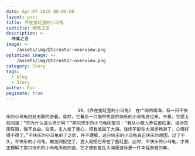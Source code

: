 ```yaml
---
date: Apr-07-2020 00:00:00
layout: post
title: 养在鱼缸里的小乌龟
subtitle: 神寓之言
description: >-
  神寓之言
image: >-
    /assets/img/Qtcreator-overview.png
optimized_image: >-
    /assets/img/Qtcreator-overview.png
category: Story
tags:
  - blog
  - Story
author: Ron
paginate: true
---
```


							　　19，《养在鱼缸里的小乌龟》 在广阔的南海，有一只不快乐的小乌龟四处无聊的游着。突然，它看见一只面带笑容的快乐的小乌龟游过来。于是，它便上前问道：“你为什么这么快乐啊？”那只快乐的小乌龟回答说：“我从小被人养在鱼缸里，活动范围有限，很不自由。后来，主人发了善心，把我放回了大海。我终于能在大海里畅游了，心情好得不得了。”不快乐的小乌龟听了之后，并不理解，这只快乐的小乌龟真正快乐的原因。过了不久，不快乐的小乌龟，被渔网捉住了。渔人就把它养在了鱼缸里。此时，不快乐的小乌龟，才真正理解了那只快乐的小乌龟所说的话，它才感到能在大海里游泳是一件幸福至极的事。
							
							
						